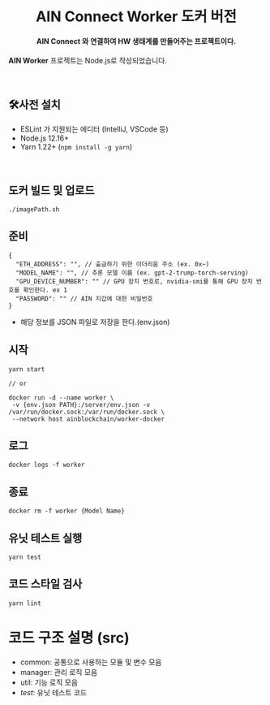 <h1 align="center">AIN Connect Worker 도커 버전</h1>
<h4 align="center">AIN Connect 와 연결하여 HW 생태계를 만들어주는 프로젝트이다.</h4>
                                                                                                
**AIN Worker** 프로젝트는 Node.js로 작성되었습니다.

<br>

## 🛠사전 설치

- ESLint 가 지원되는 에디터 (IntelliJ, VSCode 등)
- Node.js 12.16+
- Yarn 1.22+ (`npm install -g yarn`)

<br>

## 도커 빌드 및 업로드
```
./imagePath.sh
```

## 준비
```
{
  "ETH_ADDRESS": "", // 출금하기 위한 이더리움 주소 (ex. 0x~)
  "MODEL_NAME": "", // 추론 모델 이름 (ex. gpt-2-trump-torch-serving)
  "GPU_DEVICE_NUMBER": "" // GPU 장치 번호로, nvidia-smi를 통해 GPU 장치 번호를 확인한다. ex 1
  "PASSWORD": "" // AIN 지갑에 대한 비밀번호
}
```
- 해당 정보를 JSON 파일로 저장을 한다.(env.json)

## 시작
```
yarn start

// or

docker run -d --name worker \
 -v {env.json PATH}:/server/env.json -v /var/run/docker.sock:/var/run/docker.sock \
 --network host ainblockchain/worker-docker 
```


## 로그
```
docker logs -f worker
```

## 종료
```
docker rm -f worker {Model Name}
```

## 유닛 테스트 실행
```
yarn test
```

## 코드 스타일 검사
```
yarn lint
```


# 코드 구조 설명 (src)
- common: 공통으로 사용하는 모듈 및 변수 모음
- manager: 관리 로직 모음
- util: 기능 로직 모음
- _test_: 유닛 테스트 코드

<br>